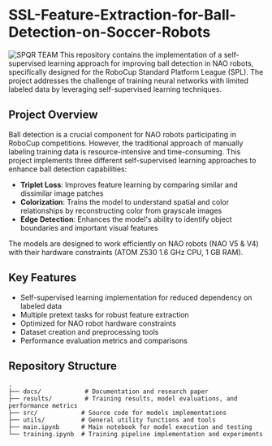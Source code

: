 # SSL-Feature-Extraction-for-Ball-Detection-on-Soccer-Robots

![SPQR TEAM](media/spqrteam.jpg)
This repository contains the implementation of a self-supervised learning approach for improving ball detection in NAO robots, specifically designed for the RoboCup Standard Platform League (SPL). The project addresses the challenge of training neural networks with limited labeled data by leveraging self-supervised learning techniques.

  
## Project Overview

Ball detection is a crucial component for NAO robots participating in RoboCup competitions. However, the traditional approach of manually labeling training data is resource-intensive and time-consuming. This project implements three different self-supervised learning approaches to enhance ball detection capabilities:

- **Triplet Loss**: Improves feature learning by comparing similar and dissimilar image patches
- **Colorization**: Trains the model to understand spatial and color relationships by reconstructing color from grayscale images
- **Edge Detection**: Enhances the model's ability to identify object boundaries and important visual features

The models are designed to work efficiently on NAO robots (NAO V5 & V4) with their hardware constraints (ATOM Z530 1.6 GHz CPU, 1 GB RAM).

## Key Features

- Self-supervised learning implementation for reduced dependency on labeled data
- Multiple pretext tasks for robust feature extraction
- Optimized for NAO robot hardware constraints
- Dataset creation and preprocessing tools
- Performance evaluation metrics and comparisons

## Repository Structure

```
.
├── docs/            # Documentation and research paper
├── results/         # Training results, model evaluations, and performance metrics
├── src/            # Source code for models implementations
├── utils/          # General utility functions and tools
├── main.ipynb      # Main notebook for model execution and testing
└── training.ipynb  # Training pipeline implementation and experiments
```

